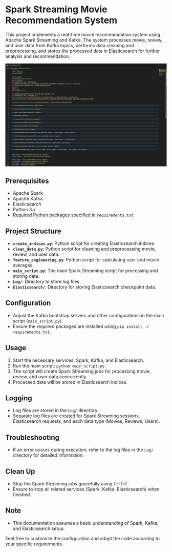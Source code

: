 # Spark Streaming Movie Recommendation System

This project implements a real-time movie recommendation system using Apache Spark Streaming and Kafka. The system processes movie, review, and user data from Kafka topics, performs data cleaning and preprocessing, and stores the processed data in Elasticsearch for further analysis and recommendation.

![Alt text](https://github.com/AymaneSab/Systeme-de-Recommandation-de-Films-en-Temps-Reel/blob/main/Documentation/Captures/Screen%20Shot%202023-12-12%20at%2011.56.47.png)
## Prerequisites

- Apache Spark
- Apache Kafka
- Elasticsearch
- Python 3.x
- Required Python packages specified in `requirements.txt`

## Project Structure

- **`create_indices.py`**: Python script for creating Elasticsearch indices.
- **`clean_data.py`**: Python script for cleaning and preprocessing movie, review, and user data.
- **`feature_engineering.py`**: Python script for calculating user and movie averages.
- **`main_script.py`**: The main Spark Streaming script for processing and storing data.
- **`Log/`**: Directory to store log files.
- **`Elasticsearch/`**: Directory for storing Elasticsearch checkpoint data.

## Configuration

- Adjust the Kafka bootstrap servers and other configurations in the main script (`main_script.py`).
- Ensure the required packages are installed using `pip install -r requirements.txt`.

## Usage

1. Start the necessary services: Spark, Kafka, and Elasticsearch.
2. Run the main script: `python main_script.py`.
3. The script will create Spark Streaming jobs for processing movie, review, and user data concurrently.
4. Processed data will be stored in Elasticsearch indices.

## Logging

- Log files are stored in the `Log/` directory.
- Separate log files are created for Spark Streaming sessions, Elasticsearch requests, and each data type (Movies, Reviews, Users).

## Troubleshooting

- If an error occurs during execution, refer to the log files in the `Log/` directory for detailed information.

## Clean Up

- Stop the Spark Streaming jobs gracefully using `Ctrl+C`.
- Ensure to stop all related services (Spark, Kafka, Elasticsearch) when finished.

## Note

- This documentation assumes a basic understanding of Spark, Kafka, and Elasticsearch setup.

Feel free to customize the configuration and adapt the code according to your specific requirements.
